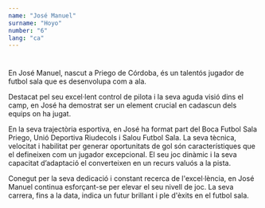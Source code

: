```yaml
---
name: "José Manuel"
surname: "Hoyo"
number: "6"
lang: "ca"
---
```


#

En José Manuel, nascut a Priego de Córdoba, és un talentós jugador de futbol sala que es desenvolupa com a ala.

Destacat pel seu excel·lent control de pilota i la seva aguda visió dins el camp, en José ha demostrat ser un element crucial en cadascun dels equips on ha jugat.

En la seva trajectòria esportiva, en José ha format part del Boca Futbol Sala Priego, Unió Deportiva Riudecols i Salou Futbol Sala. La seva tècnica, velocitat i habilitat per generar oportunitats de gol són característiques que el defineixen com un jugador excepcional. El seu joc dinàmic i la seva capacitat d’adaptació el converteixen en un recurs valuós a la pista.

Conegut per la seva dedicació i constant recerca de l'excel·lència, en José Manuel continua esforçant-se per elevar el seu nivell de joc. La seva carrera, fins a la data, indica un futur brillant i ple d'èxits en el futbol sala.
